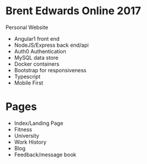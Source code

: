 # Brent Edwards Online 2017
Personal Website

- Angular1 front end
- NodeJS/Express back end/api
- Auth0 Authentication
- MySQL data store
- Docker containers
- Bootstrap for responsiveness
- Typescript 
- Mobile First

# Pages
- Index/Landing Page
- Fitness
- University
- Work History
- Blog
- Feedback/message book
